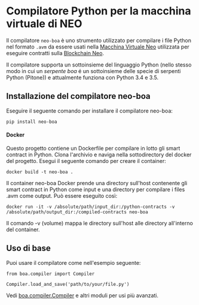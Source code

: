 # Compilatore Python per la macchina virtuale di NEO

Il compilatore `neo-boa` è uno strumento utilizzato per compilare i file Python nel formato `.avm` da essere usati nella [Macchina Virtuale Neo](https://github.com/neo-project/neo-vm/) utilizzata per eseguire contratti sulla [Blockchain Neo](https://github.com/neo-project/neo/).

Il compilatore supporta un sottoinsieme del linguaggio Python (nello stesso modo in cui un *serpente boa* é un sottoinsieme delle specie di serpenti Python (Pitone)) e attualmente funziona con Python 3.4 e 3.5.

## Installazione del compilatore neo-boa

Eseguire il seguente comando per installare il compilatore neo-boa:

```
pip install neo-boa

```

#### Docker

Questo progetto contiene un Dockerfile per compilare in lotto gli smart contract in Python. Clona l'archivio e naviga nella sottodirectory del docker del progetto. Esegui il seguente comando per creare il container:

```
docker build -t neo-boa .

```

Il container neo-boa Docker prende una directory sull'host contenente gli smart contract in Python come input e una directory per compilare i files .avm come output. Può essere eseguito così:

```
docker run -it -v /absolute/path/input_dir:/python-contracts -v /absolute/path/output_dir:/compiled-contracts neo-boa

```

Il comando -v (volume) mappa le directory sull'host alle directory all'interno del container.

## Uso di base

Puoi usare il compilatore come nell'esempio seguente:

```
from boa.compiler import Compiler

Compiler.load_and_save('path/to/your/file.py')

```

Vedi [boa.compiler.Compiler](http://neo-boa.readthedocs.io/en/latest/boa/compiler.html) e altri moduli per usi più avanzati. 
